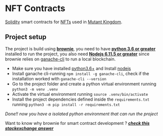 # NFT Contracts

[Solidity](https://soliditylang.org/) smart contracts for [NFTs](https://en.wikipedia.org/wiki/Non-fungible_token) used in [Mutant Kingdom](https://mutantkingdom.io/).

## Project setup

The project is build using [**brownie**](https://github.com/eth-brownie/brownie), you need to have [**python 3.6 or greater**](https://www.python.org/) installed to run the project, you also need [**Nodejs 6.11.5 or greater**](https://nodejs.org/en/) since brownie relies on [ganache-cli](https://www.npmjs.com/package/ganache-cli) to run a local blockchain. 

+ Make sure you have installed [python3.6+](https://www.python.org/) and Install [nodejs](https://nodejs.org/en/)
+ Install ganache cli-running `npm install -g ganache-cli`, check if the installation worked with `ganache-cli --version`
+ Go to the project folder and create a python virtual environment running `python3 -m venv .venv` 
+ Activate the virtual environment running `source .venv/bin/activate`
+ Install the project dependencies defined inside the `requirements.txt` running `python3 -m pip install -r requirements.txt`

_Done!! now you have a isolated python environment that can run the project_


Want to know why brownie for smart contract development ? _[**check this stackexchange answer**](https://ethereum.stackexchange.com/a/103176/63616)_
